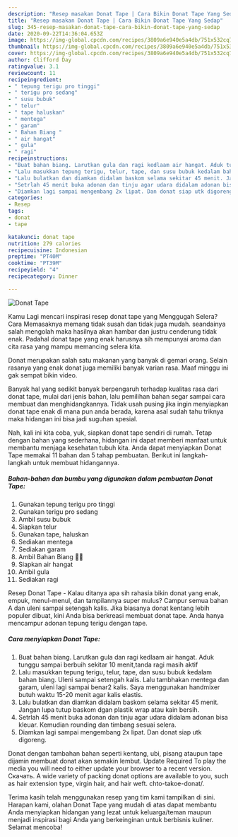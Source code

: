 ```yaml
---
description: "Resep masakan Donat Tape | Cara Bikin Donat Tape Yang Sedap"
title: "Resep masakan Donat Tape | Cara Bikin Donat Tape Yang Sedap"
slug: 345-resep-masakan-donat-tape-cara-bikin-donat-tape-yang-sedap
date: 2020-09-22T14:36:04.653Z
image: https://img-global.cpcdn.com/recipes/3809a6e940e5a4db/751x532cq70/donat-tape-foto-resep-utama.jpg
thumbnail: https://img-global.cpcdn.com/recipes/3809a6e940e5a4db/751x532cq70/donat-tape-foto-resep-utama.jpg
cover: https://img-global.cpcdn.com/recipes/3809a6e940e5a4db/751x532cq70/donat-tape-foto-resep-utama.jpg
author: Clifford Day
ratingvalue: 3.1
reviewcount: 11
recipeingredient:
- " tepung terigu pro tinggi"
- " terigu pro sedang"
- " susu bubuk"
- " telur"
- " tape haluskan"
- " mentega"
- " garam"
- " Bahan Biang "
- " air hangat"
- " gula"
- " ragi"
recipeinstructions:
- "Buat bahan biang. Larutkan gula dan ragi kedlaam air hangat. Aduk tunggu sampai berbuih sekitar 10 menit,tanda ragi masih aktif"
- "Lalu masukkan tepung terigu, telur, tape, dan susu bubuk kedalam bahan biang. Uleni sampai setengah kalis. Lalu tambhakan mentega dan garam, uleni lagi sampai benar2 kalis. Saya menggunakan handmixer butuh waktu 15-20 menit agar kalis elastis."
- "Lalu bulatkan dan diamkan didalam baskom selama sekitar 45 menit. Jangan lupa tutup baskom dgan plastik wrap atau kain bersih."
- "Setrlah 45 menit buka adonan dan tinju agar udara didalam adonan bisa kleuar. Kemudian rounding dan timbang sesuai selera."
- "Diamkan lagi sampai mengembang 2x lipat. Dan donat siap utk digoreng."
categories:
- Resep
tags:
- donat
- tape

katakunci: donat tape 
nutrition: 279 calories
recipecuisine: Indonesian
preptime: "PT40M"
cooktime: "PT39M"
recipeyield: "4"
recipecategory: Dinner

---
```



![Donat Tape](https://img-global.cpcdn.com/recipes/3809a6e940e5a4db/751x532cq70/donat-tape-foto-resep-utama.jpg)

Kamu Lagi mencari inspirasi resep donat tape yang Menggugah Selera? Cara Memasaknya memang tidak susah dan tidak juga mudah. seandainya salah mengolah maka hasilnya akan hambar dan justru cenderung tidak enak. Padahal donat tape yang enak harusnya sih mempunyai aroma dan cita rasa yang mampu memancing selera kita.

Donat merupakan salah satu makanan yang banyak di gemari orang. Selain rasanya yang enak donat juga memiliki banyak varian rasa. Maaf minggu ini gak sempat bikin video.

Banyak hal yang sedikit banyak berpengaruh terhadap kualitas rasa dari donat tape, mulai dari jenis bahan, lalu pemilihan bahan segar sampai cara membuat dan menghidangkannya. Tidak usah pusing jika ingin menyiapkan donat tape enak di mana pun anda berada, karena asal sudah tahu triknya maka hidangan ini bisa jadi suguhan spesial.


Nah, kali ini kita coba, yuk, siapkan donat tape sendiri di rumah. Tetap dengan bahan yang sederhana, hidangan ini dapat memberi manfaat untuk membantu menjaga kesehatan tubuh kita. Anda dapat menyiapkan Donat Tape memakai 11 bahan dan 5 tahap pembuatan. Berikut ini langkah-langkah untuk membuat hidangannya.

<!--inarticleads1-->

##### Bahan-bahan dan bumbu yang digunakan dalam pembuatan Donat Tape:

1. Gunakan  tepung terigu pro tinggi
1. Gunakan  terigu pro sedang
1. Ambil  susu bubuk
1. Siapkan  telur
1. Gunakan  tape, haluskan
1. Sediakan  mentega
1. Sediakan  garam
1. Ambil  Bahan Biang 🍩🍩
1. Siapkan  air hangat
1. Ambil  gula
1. Sediakan  ragi


Resep Donat Tape - Kalau ditanya apa sih rahasia bikin donat yang enak, empuk, menul-menul, dan tampilannya super mulus? Campur semua bahan A dan uleni sampai setengah kalis. Jika biasanya donat kentang lebih populer dibuat, kini Anda bisa berkreasi membuat donat tape. Anda hanya mencampur adonan tepung terigu dengan tape. 

<!--inarticleads2-->

##### Cara menyiapkan Donat Tape:

1. Buat bahan biang. Larutkan gula dan ragi kedlaam air hangat. Aduk tunggu sampai berbuih sekitar 10 menit,tanda ragi masih aktif
1. Lalu masukkan tepung terigu, telur, tape, dan susu bubuk kedalam bahan biang. Uleni sampai setengah kalis. Lalu tambhakan mentega dan garam, uleni lagi sampai benar2 kalis. Saya menggunakan handmixer butuh waktu 15-20 menit agar kalis elastis.
1. Lalu bulatkan dan diamkan didalam baskom selama sekitar 45 menit. Jangan lupa tutup baskom dgan plastik wrap atau kain bersih.
1. Setrlah 45 menit buka adonan dan tinju agar udara didalam adonan bisa kleuar. Kemudian rounding dan timbang sesuai selera.
1. Diamkan lagi sampai mengembang 2x lipat. Dan donat siap utk digoreng.


Donat dengan tambahan bahan seperti kentang, ubi, pisang ataupun tape dijamin membuat donat akan semakin lembut. Update Required To play the media you will need to either update your browser to a recent version. Скачать. A wide variety of packing donat options are available to you, such as hair extension type, virgin hair, and hair weft. chto-takoe-donat/. 

Terima kasih telah menggunakan resep yang tim kami tampilkan di sini. Harapan kami, olahan Donat Tape yang mudah di atas dapat membantu Anda menyiapkan hidangan yang lezat untuk keluarga/teman maupun menjadi inspirasi bagi Anda yang berkeinginan untuk berbisnis kuliner. Selamat mencoba!

